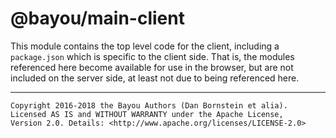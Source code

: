@bayou/main-client
==================

This module contains the top level code for the client, including a
`package.json` which is specific to the client side. That is, the modules
referenced here become available for use in the browser, but are not included on
the server side, at least not due to being referenced here.

- - - - - - - - - -

```
Copyright 2016-2018 the Bayou Authors (Dan Bornstein et alia).
Licensed AS IS and WITHOUT WARRANTY under the Apache License,
Version 2.0. Details: <http://www.apache.org/licenses/LICENSE-2.0>
```
